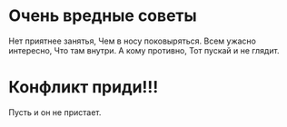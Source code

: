 # Очень вредные советы
Нет приятнее занятья,
Чем в носу поковыряться.
Всем ужасно интересно,
Что там  внутри.
А кому  противно,
Тот пускай и не глядит.
# Конфликт приди!!!
Пусть и он не пристает.